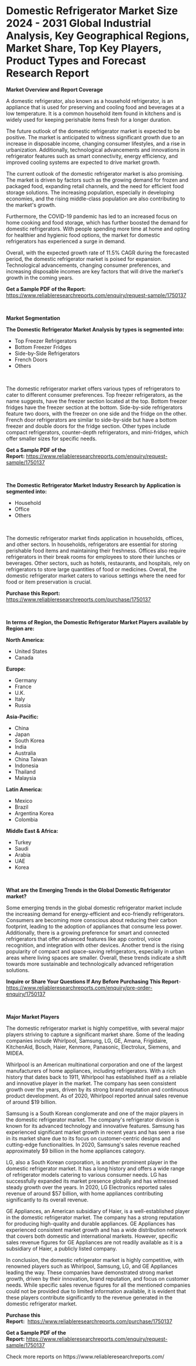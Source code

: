 <p><h1>Domestic Refrigerator Market Size 2024 - 2031 Global Industrial Analysis, Key Geographical Regions, Market Share, Top Key Players, Product Types and Forecast Research Report</h1></p><p><strong>Market Overview and Report Coverage</strong></p>
<p><p>A domestic refrigerator, also known as a household refrigerator, is an appliance that is used for preserving and cooling food and beverages at a low temperature. It is a common household item found in kitchens and is widely used for keeping perishable items fresh for a longer duration.</p><p>The future outlook of the domestic refrigerator market is expected to be positive. The market is anticipated to witness significant growth due to an increase in disposable income, changing consumer lifestyles, and a rise in urbanization. Additionally, technological advancements and innovations in refrigerator features such as smart connectivity, energy efficiency, and improved cooling systems are expected to drive market growth.</p><p>The current outlook of the domestic refrigerator market is also promising. The market is driven by factors such as the growing demand for frozen and packaged food, expanding retail channels, and the need for efficient food storage solutions. The increasing population, especially in developing economies, and the rising middle-class population are also contributing to the market's growth.</p><p>Furthermore, the COVID-19 pandemic has led to an increased focus on home cooking and food storage, which has further boosted the demand for domestic refrigerators. With people spending more time at home and opting for healthier and hygienic food options, the market for domestic refrigerators has experienced a surge in demand.</p><p>Overall, with the expected growth rate of 11.5% CAGR during the forecasted period, the domestic refrigerator market is poised for expansion. Technological advancements, changing consumer preferences, and increasing disposable incomes are key factors that will drive the market's growth in the coming years.</p></p>
<p><strong>Get a Sample PDF of the Report:</strong> <a href="https://www.reliableresearchreports.com/enquiry/request-sample/1750137">https://www.reliableresearchreports.com/enquiry/request-sample/1750137</a></p>
<p>&nbsp;</p>
<p><strong>Market Segmentation</strong></p>
<p><strong>The Domestic Refrigerator Market Analysis by types is segmented into:</strong></p>
<p><ul><li>Top Freezer Refrigerators</li><li>Bottom Freezer Fridges</li><li>Side-by-Side Refrigerators</li><li>French Doors</li><li>Others</li></ul></p>
<p>&nbsp;</p>
<p><p>The domestic refrigerator market offers various types of refrigerators to cater to different consumer preferences. Top freezer refrigerators, as the name suggests, have the freezer section located at the top. Bottom freezer fridges have the freezer section at the bottom. Side-by-side refrigerators feature two doors, with the freezer on one side and the fridge on the other. French door refrigerators are similar to side-by-side but have a bottom freezer and double doors for the fridge section. Other types include compact refrigerators, counter-depth refrigerators, and mini-fridges, which offer smaller sizes for specific needs.</p></p>
<p><strong>Get a Sample PDF of the Report:</strong>&nbsp;<a href="https://www.reliableresearchreports.com/enquiry/request-sample/1750137">https://www.reliableresearchreports.com/enquiry/request-sample/1750137</a></p>
<p>&nbsp;</p>
<p><strong>The Domestic Refrigerator Market Industry Research by Application is segmented into:</strong></p>
<p><ul><li>Household</li><li>Office</li><li>Others</li></ul></p>
<p>&nbsp;</p>
<p><p>The domestic refrigerator market finds application in households, offices, and other sectors. In households, refrigerators are essential for storing perishable food items and maintaining their freshness. Offices also require refrigerators in their break rooms for employees to store their lunches or beverages. Other sectors, such as hotels, restaurants, and hospitals, rely on refrigerators to store large quantities of food or medicines. Overall, the domestic refrigerator market caters to various settings where the need for food or item preservation is crucial.</p></p>
<p><strong>Purchase this Report:</strong>&nbsp; <a href="https://www.reliableresearchreports.com/purchase/1750137">https://www.reliableresearchreports.com/purchase/1750137</a></p>
<p>&nbsp;</p>
<p><strong>In terms of Region, the Domestic Refrigerator Market Players available by Region are:</strong></p>
<p>
    <p> <strong> North America: </strong>
        <ul>
            <li>United States</li>
            <li>Canada</li>
        </ul>
        </p> 
    <p> <strong> Europe: </strong>
        <ul>
            <li>Germany</li>
            <li>France</li>
            <li>U.K.</li>
            <li>Italy</li>
            <li>Russia</li>
        </ul>
        </p> 
    <p> <strong> Asia-Pacific: </strong>
        <ul>
            <li>China</li>
            <li>Japan</li>
            <li>South Korea</li>
            <li>India</li>
            <li>Australia</li>
            <li>China Taiwan</li>
            <li>Indonesia</li>
            <li>Thailand</li>
            <li>Malaysia</li>
        </ul>
        </p> 
    <p> <strong> Latin America: </strong>
        <ul>
            <li>Mexico</li>
            <li>Brazil</li>
            <li>Argentina Korea</li>
            <li>Colombia</li>
        </ul>
        </p> 
    <p> <strong> Middle East & Africa: </strong>
        <ul>
            <li>Turkey</li>
            <li>Saudi</li>
            <li>Arabia</li>
            <li>UAE</li>
            <li>Korea</li>
        </ul>
    </p>
    </p>
<p>&nbsp;</p>
<p><strong>What are the Emerging Trends in the Global Domestic Refrigerator market?</strong></p>
<p><p>Some emerging trends in the global domestic refrigerator market include the increasing demand for energy-efficient and eco-friendly refrigerators. Consumers are becoming more conscious about reducing their carbon footprint, leading to the adoption of appliances that consume less power. Additionally, there is a growing preference for smart and connected refrigerators that offer advanced features like app control, voice recognition, and integration with other devices. Another trend is the rising popularity of compact and space-saving refrigerators, especially in urban areas where living spaces are smaller. Overall, these trends indicate a shift towards more sustainable and technologically advanced refrigeration solutions.</p></p>
<p><strong>Inquire or Share Your Questions If Any Before Purchasing This Report</strong>- <a href="https://www.reliableresearchreports.com/enquiry/pre-order-enquiry/1750137">https://www.reliableresearchreports.com/enquiry/pre-order-enquiry/1750137</a></p>
<p>&nbsp;</p>
<p><strong>Major Market Players</strong></p>
<p><p>The domestic refrigerator market is highly competitive, with several major players striving to capture a significant market share. Some of the leading companies include Whirlpool, Samsung, LG, GE, Amana, Frigidaire, KitchenAid, Bosch, Haier, Kenmore, Panasonic, Electrolux, Siemens, and MIDEA.</p><p>Whirlpool is an American multinational corporation and one of the largest manufacturers of home appliances, including refrigerators. With a rich history that dates back to 1911, Whirlpool has established itself as a reliable and innovative player in the market. The company has seen consistent growth over the years, driven by its strong brand reputation and continuous product development. As of 2020, Whirlpool reported annual sales revenue of around $19 billion.</p><p>Samsung is a South Korean conglomerate and one of the major players in the domestic refrigerator market. The company's refrigerator division is known for its advanced technology and innovative features. Samsung has experienced significant market growth in recent years and has seen a rise in its market share due to its focus on customer-centric designs and cutting-edge functionalities. In 2020, Samsung's sales revenue reached approximately $9 billion in the home appliances category.</p><p>LG, also a South Korean corporation, is another prominent player in the domestic refrigerator market. It has a long history and offers a wide range of refrigerator models catering to various consumer needs. LG has successfully expanded its market presence globally and has witnessed steady growth over the years. In 2020, LG Electronics reported sales revenue of around $57 billion, with home appliances contributing significantly to its overall revenue.</p><p>GE Appliances, an American subsidiary of Haier, is a well-established player in the domestic refrigerator market. The company has a strong reputation for producing high-quality and durable appliances. GE Appliances has experienced consistent market growth and has a wide distribution network that covers both domestic and international markets. However, specific sales revenue figures for GE Appliances are not readily available as it is a subsidiary of Haier, a publicly listed company.</p><p>In conclusion, the domestic refrigerator market is highly competitive, with renowned players such as Whirlpool, Samsung, LG, and GE Appliances leading the way. These companies have demonstrated strong market growth, driven by their innovation, brand reputation, and focus on customer needs. While specific sales revenue figures for all the mentioned companies could not be provided due to limited information available, it is evident that these players contribute significantly to the revenue generated in the domestic refrigerator market.</p></p>
<p><strong>Purchase this Report:</strong>&nbsp;&nbsp;<a href="https://www.reliableresearchreports.com/purchase/1750137">https://www.reliableresearchreports.com/purchase/1750137</a></p>
<p></p>
<p><strong>Get a Sample PDF of the Report:</strong>&nbsp;<a href="https://www.reliableresearchreports.com/enquiry/request-sample/1750137">https://www.reliableresearchreports.com/enquiry/request-sample/1750137</a></p>
<p>Check more reports on https://www.reliableresearchreports.com/</p>
